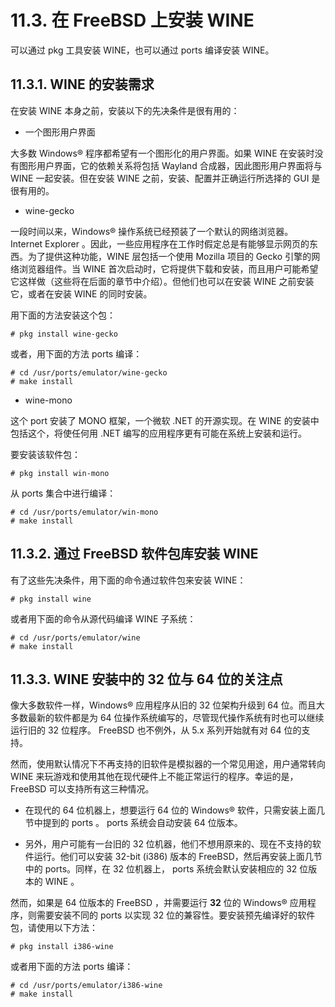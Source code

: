 # 11.3. 在 FreeBSD 上安装 WINE

可以通过 pkg 工具安装 WINE，也可以通过 ports 编译安装 WINE。

## 11.3.1. WINE 的安装需求

在安装 WINE 本身之前，安装以下的先决条件是很有用的：

- 一个图形用户界面

大多数 Windows® 程序都希望有一个图形化的用户界面。如果 WINE 在安装时没有图形用户界面，它的依赖关系将包括 Wayland 合成器，因此图形用户界面将与 WINE 一起安装。但在安装 WINE 之前，安装、配置并正确运行所选择的 GUI 是很有用的。

- wine-gecko

一段时间以来，Windows® 操作系统已经预装了一个默认的网络浏览器。 Internet Explorer 。因此，一些应用程序在工作时假定总是有能够显示网页的东西。为了提供这种功能，WINE 层包括一个使用 Mozilla 项目的 Gecko 引擎的网络浏览器组件。当 WINE 首次启动时，它将提供下载和安装，而且用户可能希望它这样做（这些将在后面的章节中介绍）。但他们也可以在安装 WINE 之前安装它，或者在安装 WINE 的同时安装。

用下面的方法安装这个包：
```
# pkg install wine-gecko
```
或者，用下面的方法 ports 编译：
```
# cd /usr/ports/emulator/wine-gecko
# make install
```
- wine-mono

这个 port 安装了 MONO 框架，一个微软 .NET 的开源实现。在 WINE 的安装中包括这个，将使任何用 .NET 编写的应用程序更有可能在系统上安装和运行。

要安装该软件包：
```
# pkg install win-mono
```
从 ports 集合中进行编译：
```
# cd /usr/ports/emulator/win-mono
# make install
```
## 11.3.2. 通过 FreeBSD 软件包库安装 WINE

有了这些先决条件，用下面的命令通过软件包来安装 WINE：
```
# pkg install wine
```
或者用下面的命令从源代码编译 WINE 子系统：
```
# cd /usr/ports/emulator/wine
# make install
```
## 11.3.3.  WINE 安装中的 32 位与 64 位的关注点
像大多数软件一样，Windows® 应用程序从旧的 32 位架构升级到 64 位。而且大多数最新的软件都是为 64 位操作系统编写的，尽管现代操作系统有时也可以继续运行旧的 32 位程序。 FreeBSD 也不例外，从 5.x 系列开始就有对 64 位的支持。

然而，使用默认情况下不再支持的旧软件是模拟器的一个常见用途，用户通常转向 WINE 来玩游戏和使用其他在现代硬件上不能正常运行的程序。幸运的是，FreeBSD 可以支持所有这三种情况。

- 在现代的 64 位机器上，想要运行 64 位的 Windows® 软件，只需安装上面几节中提到的 ports 。 ports 系统会自动安装 64 位版本。

- 另外，用户可能有一台旧的 32 位机器，他们不想用原来的、现在不支持的软件运行。他们可以安装 32-bit (i386) 版本的 FreeBSD，然后再安装上面几节中的 ports。同样，在 32 位机器上， ports 系统会默认安装相应的 32 位版本的 WINE 。

然而，如果是 64 位版本的 FreeBSD ，并需要运行 **32** 位的 Windows® 应用程序，则需要安装不同的 ports 以实现 32 位的兼容性。要安装预先编译好的软件包，请使用以下方法：
```
# pkg install i386-wine
```
或者用下面的方法 ports 编译：
```
# cd /usr/ports/emulator/i386-wine
# make install
```
